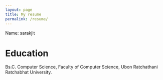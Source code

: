 ```yaml
---
layout: page
title: My resume
permalink: /resume/
---
```


Name: sarakjit
# Education
Bs.C. Computer Science, Faculty of Computer Science, Ubon Ratchathani Ratchabhat University.
